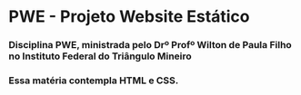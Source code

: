 # PWE - Projeto Website Estático

### Disciplina PWE, ministrada pelo Drº Profº Wilton de Paula Filho no Instituto Federal do Triângulo Mineiro

### Essa matéria contempla HTML e CSS.

